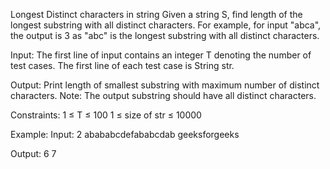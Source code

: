 Longest Distinct characters in string 
Given a string S, find length of the longest substring with all distinct characters.  For example, for input "abca", the output is 3 as "abc" is the longest substring with all distinct characters.

Input:
The first line of input contains an integer T denoting the number of test cases.
The first line of each test case is String str.

Output:
Print length of smallest substring with maximum number of distinct characters.
Note: The output substring should have all distinct characters.

Constraints:
1 ≤ T ≤ 100
1 ≤ size of str ≤ 10000

Example:
Input:
2
abababcdefababcdab
geeksforgeeks

Output:
6
7